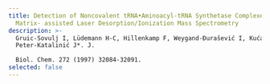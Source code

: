 ```yaml
---
title: Detection of Noncovalent tRNA•Aminoacyl-tRNA Synthetase Complexes By
  Matrix- assisted Laser Desorption/Ionization Mass Spectrometry
description: >-
  Gruic-Sovulj I, Lüdemann H-C, Hillenkamp F, Weygand-Đurašević I, Kućan Ž,
  Peter-Katalinić J*. J.

  Biol. Chem. 272 (1997) 32084-32091.
selected: false
---
```

